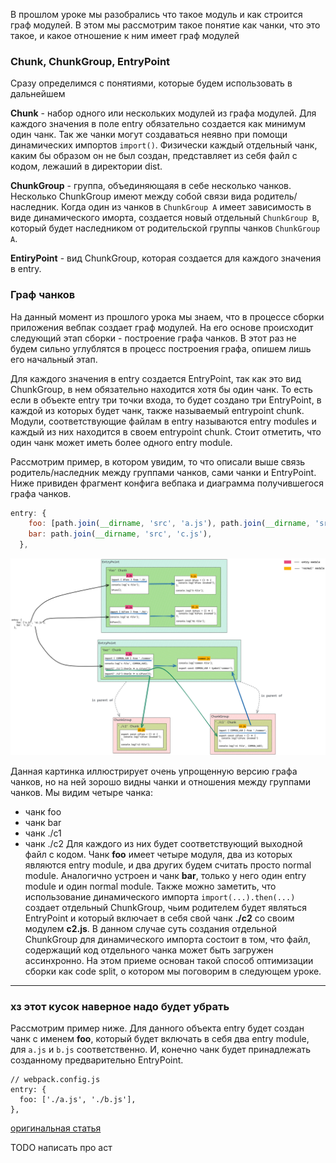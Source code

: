 В прошлом уроке мы разобрались что такое модуль и как строится граф модулей. В этом мы рассмотрим такое понятие как чанки, что это такое, и какое отношение к ним имеет граф модулей

### Chunk, ChunkGroup, EntryPoint
Сразу определимся с понятиями, которые будем использовать в дальнейшем

**Chunk** - набор одного или нескольких модулей из графа модулей. Для каждого значения в поле entry обязательно создается как минимум один чанк. Так же чанки могут создаваться неявно при помощи динамических импортов ```import()```. Физически каждый отдельный чанк, каким бы образом он не был создан, представляет из себя файл с кодом, лежаший в директории dist.

**ChunkGroup** - группа, объединяющаяя в себе несколько чанков. Несколько ChunkGroup имеют между собой связи вида родитель/наследник. Когда один из чанков в ```ChunkGroup A``` имеет зависимость в виде динамического иморта, создается новый отдельный ```ChunkGroup B```, который будет наследником от родительской группы чанков ```ChunkGroup A```.

**EntiryPoint** - вид ChunkGroup, которая создается для каждого значения в entry.

### Граф чанков
На данный момент из прошлого урока мы знаем, что в процессе сборки приложения вебпак создает граф модулей. На его основе происходит следующий этап сборки - построение графа чанков. В этот раз не будем сильно углублятся в процесс построения графа, опишем лишь его начальный этап. 

Для каждого значения в entry создается EntryPoint, так как это вид ChunkGroup, в нем обязательно находится хотя бы один чанк. То есть если в объекте entry три точки входа, то будет создано три EntryPoint, в каждой из которых будет чанк, также называемый entrypoint chunk. Модули, соответствующие файлам в entry называются entry modules и каждый из них находится в своем entrypoint chunk. Стоит отметить, что один чанк может иметь более одного entry module. 

Рассмотрим пример, в котором увидим, то что описали выше связь родитель/наследник между группами чанков, сами чанки и EntryPoint. Ниже привиден фрагмент конфига вебпака и диаграмма получившегося графа чанков.

```javascript
entry: {
    foo: [path.join(__dirname, 'src', 'a.js'), path.join(__dirname, 'src', 'a1.js')],
    bar: path.join(__dirname, 'src', 'c.js'),
  },
```

![chunk-graph](./img/chunk-graph.png)

Данная картинка иллюстрирует очень упрощенную версию графа чанков, но на ней зорошо видны чанки и отношения между группами чанков. Мы видим четыре чанка:
* чанк foo
* чанк bar
* чанк ./c1
* чанк ./c2
Для каждого из них будет соответствующий выходной файл с кодом. Чанк **foo** имеет четыре модуля, два из которых являются entry module, и два других будем считать просто normal module. Аналогично устроен и чанк **bar**, только у него один entry module и один normal module. Также можно заметить, что использование динамического импорта ```import(...).then(...)``` создает отдельный ChunkGroup, чьим родителем будет являться EntryPoint и который включает в себя свой чанк **./c2** со своим модулем **c2.js**. В данном случае суть создания отдельной ChunkGroup для динамического импорта состоит в том, что файл, содержащий код отдельного чанка может быть загружен ассинхронно. На этом приеме основан такой способ оптимизации сборки как code split, о котором мы поговорим в следующем уроке.




---

### хз этот кусок наверное надо будет убрать

Рассмотрим пример ниже. Для данного объекта entry будет создан чанк с именем **foo**, который будет включать в себя два entry module, для ```a.js``` и ```b.js``` соответственно. И, конечно чанк будет принадлежать созданному предварительно EntryPoint.

```
// webpack.config.js
entry: {
  foo: ['./a.js', './b.js'],
},
```
[оригинальная статья](https://indepth.dev/posts/1482/an-in-depth-perspective-on-webpacks-bundling-process)


TODO написать про аст
